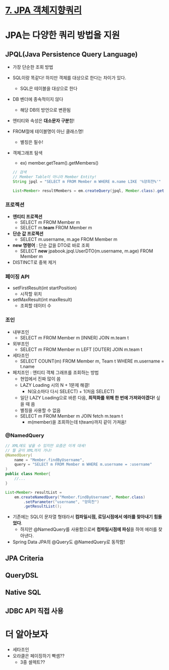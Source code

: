 # [7. JPA 객체지향쿼리](https://www.youtube.com/watch?v=bEtTpCviSc4&list=PL9mhQYIlKEhfpMVndI23RwWTL9-VL-B7U&index=7)

# JPA는 다양한 쿼리 방법을 지원

## **JPQL**(Java Persistence Query Language)

- 가장 단순한 조회 방법
- SQL이랑 똑같다! 하지만 객체를 대상으로 한다는 차이가 있다.
  - SQL은 테이블을 대상으로 한다
- DB 벤더에 종속적이지 않다
  - 해당 DB의 방언으로 변환됨
- 엔티티와 속성은 **대소문자 구분**함!
- FROM절에 테이블명이 아닌 클래스명!
  - 별칭은 필수!
- 객체그래프 탐색
  - ex) member.getTeam().getMembers()

  ```java
  // 검색
  // Member Table이 아니라 Member Entity!
  String jpql = "SELECT m FROM Member m WHERE m.name LIKE '%양희찬%'"
  
  List<Member> resultMembers = em.createQuery(jpql, Member.class).getResultList();
  ```

### 프로젝션

- **엔티티 프로젝션**
  - SELECT m FROM Member m
  - SELECT m.**team** FROM Member m
- **단순 값 프로젝션**
  - SELECT m.username, m.age FROM Member m
- **new 명령어** : 단순 값을 DTO로 바로 조회
  - SELECT **new** jpabook.jpql.UserDTO(m.username, m.age) FROM Member m
- DISTINCT로 중복 제거

### 페이징 API

- setFirstResult(int startPosition)
  - 시작할 위치
- setMaxResult(int maxResult)
  - 조회할 데이터 수

### 조인

- 내부조인
  - SELECT m FROM Member m [INNER] JOIN m.team t
- 외부조인
  - SELECT m FROM Member m LEFT [OUTER] JOIN m.team t
- 세타조인
  - SELECT COUNT(m) FROM Member m, Team t WHERE m.username = t.name
- 페치조인 : 엔티티 객체 그래프를 조회하는 방법
  - 현업에서 진짜 많이 씀
  - LAZY Loading 시의 N + 1문제 해결!
    - N(요소마다 다시 SELECT) + 1(처음 SELECT)
  - 일단 LAZY Loading으로 바른 다음, **최적화를 위해 한 번에 가져와야겠다!** 싶을 때 씀
  - 별칭을 사용할 수 없음
  - SELECT m FROM Member m JOIN fetch m.team t
    - m(member)을 조회하는데 t(team)까지 같이 가져옴!

### @NamedQuery

```java
// XML에도 넣을 수 있지만 요즘은 이게 대세!
// 뭘 굳이 XML까지 가냐!
@NamedQuery(
    name = "Member.findByUsername",
    query = "SELECT m FROM Member m WHERE m.username = :username"
)
public class Member{
    //...
}

List<Member> resultList = 
    em.createNamedQuery("Member.findByUsername", Member.class)
        .setParameter("username", "양희찬")
        .getResultList();
```

- 기존에는 SQL이 문자열 형태라서 **컴파일시점, 로딩시점에서 에러를 찾아내기 힘들었다**.
  - 하지만 @NamedQuery를 사용함으로써 **컴파일시점에 파싱**을 하여 에러를 찾아낸다.
- Spring Data JPA의 @Query도 @NamedQuery로 동작함!

## JPA Criteria

## **QueryDSL**

## Native SQL

## JDBC API 직접 사용

# 더 알아보자

- 세타조인
- 오라클은 페이징하기 빡셈??
  - 3중 셀렉트??